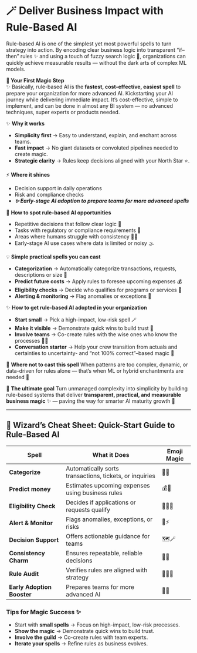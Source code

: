 # 🪄 Deliver Business Impact with Rule-Based AI

Rule-based AI is one of the simplest yet most powerful spells to turn strategy into action. By encoding clear business logic into transparent “if–then” rules ✨ and using a touch of fuzzy search logic 🔮, organizations can quickly achieve measurable results — without the dark arts of complex ML models.

**🚀 Your First Magic Step**  
✨ Basically, rule-based AI is the **fastest, cost-effective, easiest spell** to prepare your organization for more advanced AI. Kickstarting your AI journey while delivering immediate impact. It’s cost-effective, simple to implement, and can be done in almost any BI system — no advanced techniques, super experts or products needed.

✨ **Why it works**
- **Simplicity first** → Easy to understand, explain, and enchant across teams.
- **Fast impact** → No giant datasets or convoluted pipelines needed to create magic.
- **Strategic clarity** → Rules keep decisions aligned with your North Star ⭐.

⚡ **Where it shines**
- Decision support in daily operations
- Risk and compliance checks
- ***✨ Early-stage AI adoption to prepare teams for more advanced spells***

🧭 **How to spot rule-based AI opportunities**
- Repetitive decisions that follow clear logic 🔁
- Tasks with regulatory or compliance requirements 📜
- Areas where humans struggle with consistency 🤹‍♂️
- Early-stage AI use cases where data is limited or noisy 🌫️

💡 **Simple practical spells you can cast**
- **Categorization** → Automatically categorize transactions, requests, descriptions or size 📂
- **Predict future costs** → Apply rules to foresee upcoming expenses 💰
- **Eligibility checks** → Decide who qualifies for programs or services 🎯
- **Alerting & monitoring** → Flag anomalies or exceptions 🚨

✨ **How to get rule-based AI adopted in your organization**
- **Start small** → Pick a high-impact, low-risk spell 🪄
- **Make it visible** → Demonstrate quick wins to build trust 👀
- **Involve teams** → Co-create rules with the wise ones who know the processes 🧙‍♂️
- **Conversation starter** → Help your crew transition from actuals and certainties to uncertainty- and “not 100% correct”–based magic 🔮

🚫 **Where not to cast this spell**
When patterns are too complex, dynamic, or data-driven for rules alone — that’s when ML or hybrid enchantments are needed 🐉

🔭 **The ultimate goal**
Turn unmanaged complexity into simplicity by building rule-based systems that deliver **transparent, practical, and measurable business magic** ✨ — paving the way for smarter AI maturity growth 🌟

---

## 📜 Wizard’s Cheat Sheet: Quick-Start Guide to Rule-Based AI

| Spell | What it Does | Emoji Magic |
|-------|-------------|-------------|
| **Categorize** | Automatically sorts transactions, tickets, or inquiries | 📂✨ |
| **Predict money** | Estimates upcoming expenses using business rules | 💰🔮 |
| **Eligibility Check** | Decides if applications or requests qualify | 🎯🧙‍♂️ |
| **Alert & Monitor** | Flags anomalies, exceptions, or risks | 🚨⚡ |
| **Decision Support** | Offers actionable guidance for teams | 🗺️🪄 |
| **Consistency Charm** | Ensures repeatable, reliable decisions | 🔁✨ |
| **Rule Audit** | Verifies rules are aligned with strategy | 📜🕵️‍♂️ |
| **Early Adoption Booster** | Prepares teams for more advanced AI | 🌱🔮 |

### Tips for Magic Success ✨
- Start with **small spells** → Focus on high-impact, low-risk processes.
- **Show the magic** → Demonstrate quick wins to build trust.
- **Involve the guild** → Co-create rules with team experts.
- **Iterate your spells** → Refine rules as business evolves.

